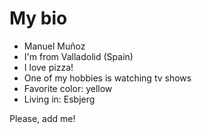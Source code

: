 ﻿
# My bio

- Manuel Muñoz
- I'm from Valladolid (Spain)
- I love pizza!
- One of my hobbies is watching tv shows
- Favorite color: yellow
- Living in: Esbjerg

Please, add me!
